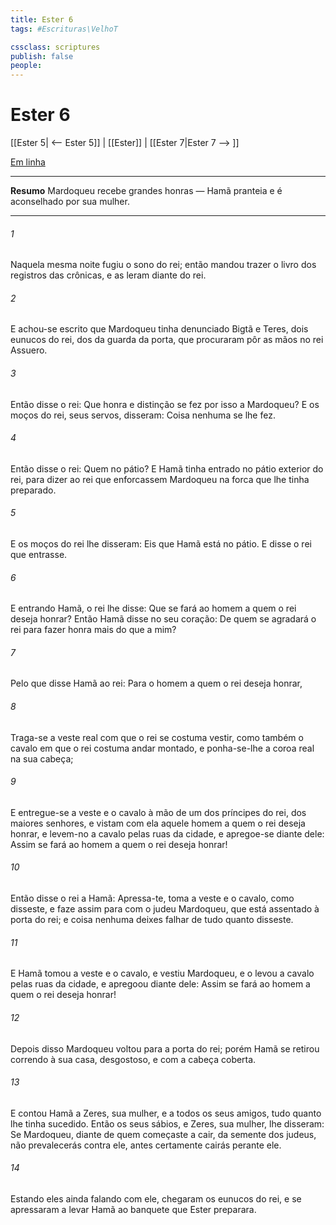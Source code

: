 ```yaml
---
title: Ester 6
tags: #Escrituras\VelhoT

cssclass: scriptures
publish: false
people:
---
```


# Ester 6
[[Ester 5| <-- Ester 5]] | [[Ester]] | [[Ester 7|Ester 7 --> ]]

[Em linha](https://churchofjesuschrist.org/study/scriptures/ot/esth/6?lang=por)

---
__Resumo__
Mardoqueu recebe grandes honras — Hamã pranteia e é aconselhado por sua mulher.

---
###### 1 
Naquela mesma noite fugiu o sono do rei; então mandou trazer o livro dos registros das crônicas, e as leram diante do rei.

###### 2 
E achou-se escrito que Mardoqueu tinha denunciado Bigtã e Teres, dois eunucos do rei, dos da guarda da porta, que procuraram pôr as mãos no rei Assuero.

###### 3 
Então disse o rei: Que honra e distinção se fez por isso a Mardoqueu? E os moços do rei, seus servos, disseram: Coisa nenhuma se lhe fez.

###### 4 
Então disse o rei: Quem  no pátio? E Hamã tinha entrado no pátio exterior do rei, para dizer ao rei que enforcassem Mardoqueu na forca que lhe tinha preparado.

###### 5 
E os moços do rei lhe disseram: Eis que Hamã está no pátio. E disse o rei que entrasse.

###### 6 
E entrando Hamã, o rei lhe disse: Que se fará ao homem a quem o rei deseja honrar? Então Hamã disse no seu coração: De quem se agradará o rei para  fazer honra mais do que a mim?

###### 7 
Pelo que disse Hamã ao rei: Para o homem a quem o rei deseja honrar,

###### 8 
Traga-se a veste real com que o rei se costuma vestir, como também o cavalo em que o rei costuma andar montado, e ponha-se-lhe a coroa real na sua cabeça;

###### 9 
E entregue-se a veste e o cavalo à mão de um dos príncipes do rei, dos maiores senhores, e vistam com ela aquele homem a quem o rei deseja honrar, e levem-no a cavalo pelas ruas da cidade, e apregoe-se diante dele: Assim se fará ao homem a quem o rei deseja honrar!

###### 10 
Então disse o rei a Hamã: Apressa-te, toma a veste e o cavalo, como disseste, e faze assim para com o judeu Mardoqueu, que está assentado à porta do rei; e coisa nenhuma deixes falhar de tudo quanto disseste.

###### 11 
E Hamã tomou a veste e o cavalo, e vestiu Mardoqueu, e o levou a cavalo pelas ruas da cidade, e apregoou diante dele: Assim se fará ao homem a quem o rei deseja honrar!

###### 12 
Depois disso Mardoqueu voltou para a porta do rei; porém Hamã se retirou correndo à sua casa, desgostoso, e com a cabeça coberta.

###### 13 
E contou Hamã a Zeres, sua mulher, e a todos os seus amigos, tudo quanto lhe tinha sucedido. Então os seus sábios, e Zeres, sua mulher, lhe disseram: Se Mardoqueu, diante de quem  começaste a cair,  da semente dos judeus, não prevalecerás contra ele, antes certamente cairás perante ele.

###### 14 
Estando eles ainda falando com ele, chegaram os eunucos do rei, e se apressaram a levar Hamã ao banquete que Ester preparara.

